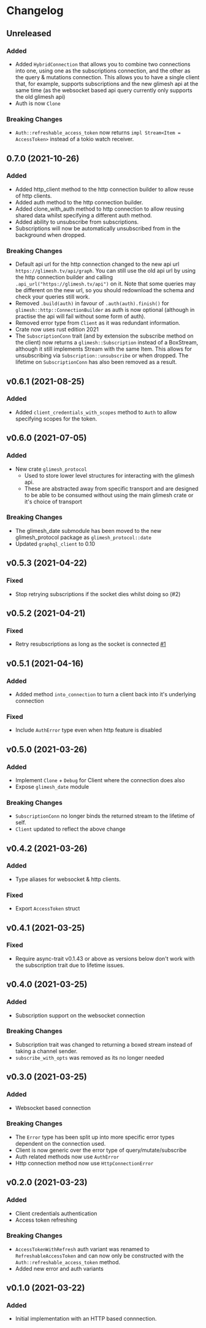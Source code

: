 # Changelog

## Unreleased

### Added

-   Added `HybridConnection` that allows you to combine two connections into one, using one as the
    subscriptions connection, and the other as the query & mutations connection. This allows you to
    have a single client that, for example, supports subscriptions and the new glimesh api at the
    same time (as the websocket based api query currently only supports the old glimesh api)
-   Auth is now `Clone`

### Breaking Changes

-   `Auth::refreshable_access_token` now returns `impl Stream<Item = AccessToken>` instead of a
    tokio watch receiver.

## 0.7.0 (2021-10-26)

### Added

-   Added http_client method to the http connection builder to allow reuse of http clients.
-   Added auth method to the http connection builder.
-   Added clone_with_auth method to http connection to allow reusing shared data whilst specifying a
    different auth method.
-   Added ability to unsubscribe from subscriptions.
-   Subscriptions will now be automatically unsubscribed from in the background when dropped.

### Breaking Changes

-   Default api url for the http connection changed to the new api url
    `https://glimesh.tv/api/graph`. You can still use the old api url by using the http connection
    builder and calling `.api_url("https://glimesh.tv/api")` on it. Note that some queries may be
    different on the new url, so you should redownload the schema and check your queries still work.
-   Removed `.build(auth)` in favour of `.auth(auth).finish()` for
    `glimesh::http::ConnectionBuilder` as auth is now optional (although in practise the api will
    fail without some form of auth).
-   Removed error type from `Client` as it was redundant information.
-   Crate now uses rust edition 2021
-   The `SubscriptionConn` trait (and by extension the subscribe method on the client) now returns a
    `glimesh::Subscription` instead of a BoxStream, although it still implements Stream with the
    same Item. This allows for unsubscribing via `Subscription::unsubscribe` or when dropped. The
    lifetime on `SubscriptionConn` has also been removed as a result.

## v0.6.1 (2021-08-25)

### Added

-   Added `client_credentials_with_scopes` method to `Auth` to allow specifying scopes for the token.

## v0.6.0 (2021-07-05)

### Added

-   New crate `glimesh_protocol`
    -   Used to store lower level structures for interacting with the glimesh api.
    -   These are abstracted away from specific transport and are designed to be able to be consumed without
        using the main glimesh crate or it's choice of transport

### Breaking Changes

-   The glimesh_date submodule has been moved to the new glimesh_protocol package as `glimesh_protocol::date`
-   Updated `graphql_client` to 0.10

## v0.5.3 (2021-04-22)

### Fixed

-   Stop retrying subscriptions if the socket dies whilst doing so (#2)

## v0.5.2 (2021-04-21)

### Fixed

-   Retry resubscriptions as long as the socket is connected [#1](https://github.com/AircastDev/glimesh-rs/issues/1)

## v0.5.1 (2021-04-16)

### Added

-   Added method `into_connection` to turn a client back into it's underlying connection

### Fixed

-   Include `AuthError` type even when http feature is disabled

## v0.5.0 (2021-03-26)

### Added

-   Implement `Clone` + `Debug` for Client where the connection does also
-   Expose `glimesh_date` module

### Breaking Changes

-   `SubscriptionConn` no longer binds the returned stream to the lifetime of self.
-   `Client` updated to reflect the above change

## v0.4.2 (2021-03-26)

### Added

-   Type aliases for websocket & http clients.

### Fixed

-   Export `AccessToken` struct

## v0.4.1 (2021-03-25)

### Fixed

-   Require async-trait v0.1.43 or above as versions below don't work with the subscription trait due to lifetime issues.

## v0.4.0 (2021-03-25)

### Added

-   Subscription support on the websocket connection

### Breaking Changes

-   Subscription trait was changed to returning a boxed stream instead of taking a channel sender.
-   `subscribe_with_opts` was removed as its no longer needed

## v0.3.0 (2021-03-25)

### Added

-   Websocket based connection

### Breaking Changes

-   The `Error` type has been split up into more specific error types dependent on the connection used.
-   Client is now generic over the error type of query/mutate/subscribe
-   Auth related methods now use `AuthError`
-   Http connection method now use `HttpConnectionError`

## v0.2.0 (2021-03-23)

### Added

-   Client credentials authentication
-   Access token refreshing

### Breaking Changes

-   `AccessTokenWithRefresh` auth variant was renamed to `RefreshableAccessToken` and can now only be constructed with the `Auth::refreshable_access_token` method.
-   Added new error and auth variants

## v0.1.0 (2021-03-22)

### Added

-   Initial implementation with an HTTP based connnection.
